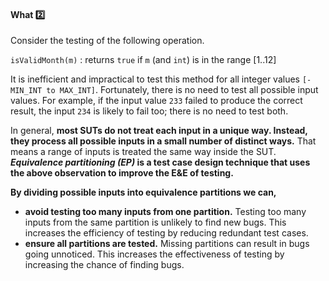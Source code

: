 <link rel="stylesheet" href="{{baseUrl}}/css/textbook.css">

<div class="website-content">

<div id="title">

#### What :two:

</div>

<div id="body">

Consider the testing of the following operation.

<tip-box> 

<div id="isValidMonth">

`isValidMonth(m)` : returns `true` if `m` (and `int`) is in the range [1..12]
</div>
</tip-box>

It is inefficient and impractical to test this method for all integer values `[-MIN_INT to MAX_INT]`.  Fortunately, there is no need to test all possible input values. For example, if the input value `233` failed to produce the correct result, the input `234` is likely to fail too; there is no need to test both.

In general, **most SUTs do not treat each input in a unique way. Instead, they process all possible inputs in a small number of distinct ways.** That means a range of inputs is treated the same way inside the SUT.
**_Equivalence partitioning (EP)_ is a test case design technique that uses the above observation to improve the E&E of testing.**

<tip-box type="definition">
  <include src="../../../common/definitions.md#def-equivalence-partition" />
</tip-box>

**By dividing possible inputs into equivalence partitions we can,**
* **avoid testing too many inputs from one partition.** Testing too many inputs from the same partition is unlikely to find new bugs. This increases the efficiency of testing by reducing redundant test cases.
* **ensure all partitions are tested.** Missing partitions can result in bugs going unnoticed. This increases the effectiveness of testing by increasing the chance of finding bugs.

</div>

<div id="extras">
</div>

</div>
